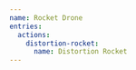 ```yaml
---
name: Rocket Drone
entries:
  actions:
    distortion-rocket:
      name: Distortion Rocket
---
```

